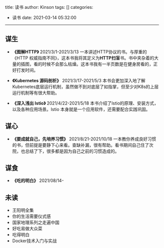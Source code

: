 title: 读书
author: Kinson
tags: []
categories:
  - 读书
date: 2021-03-14 05:32:00
---
## 谋生
- **《图解HTTP》** 2021/3/1-2021/3/13
一本讲述HTTP协议的书。与厚重的《HTTP 权威指南不同》，这本书我将其定义为**HTTP扫盲**书。书中夹杂着的大量的插图，看的时候不会那么枯燥。这本书我有一半页数是在健身房看的，正好打发时间。

- **《Kubernetes 源码剖析》** 2021/3/17-2021/5/3
本书会更加深入地了解Kubernetes底层运行机制，虽然做不到对底层了如指掌，但至少对K8s的上层运行机制等有很大帮助。

- **《深入浅出 Istio》** 2021/4/22-2021/5/18
本书介绍了Istio的原理、安装方式，以及各种应用场景。Istio 本身就是一个应用软件，还需要配合实践巩固。

## 谋心

- **《要成就自己，先培养习惯》** 2021/8/21-2021/10/18
一本教你养成良好习惯的书，但前提是要静下心来看。查缺补漏，很有帮助。看书期间自己住了次院，也总结了下，很多都是因为自己之前的习惯造成的。

## 谋食

- **《吃的明白》** 2021/08/14-


## 未读

- 王阳明全集
- 你的生活需要仪式感
- 国家地理系列之走遍中国
- 好吃易做大众菜
- 吃得明白
- Docker技术入门与实战
